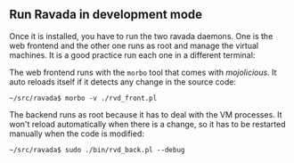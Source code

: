 Run Ravada in development mode
------------------------------

Once it is installed, you have to run the two ravada daemons. One is the web
frontend and the other one runs as root and manage the virtual machines.
It is a good practice run each one in a different terminal:

The web frontend runs with the `morbo` tool that comes with _mojolicious_. It
auto reloads itself if it detects any change in the source code:

    ~/src/ravada$ morbo -v ./rvd_front.pl


The backend runs as root because it has to deal with the VM processes. It won't
reload automatically when there is a change, so it has to be restarted manually
when the code is modified:

    ~/src/ravada$ sudo ./bin/rvd_back.pl --debug

